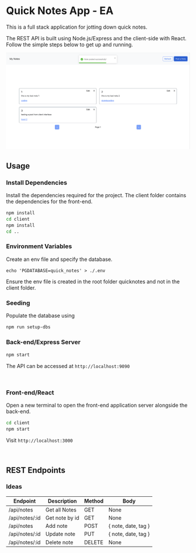 # Quick Notes App - EA

This is a full stack application for jotting down quick notes.

The REST API is built using Node.js/Express and the client-side with React. Follow the simple steps below to get up and running.

<img src="assets/screen.png">

<br/>

## Usage

### Install Dependencies

Install the dependencies required for the project. The client folder contains the dependencies for the front-end.

```bash
npm install
cd client
npm install
cd ..
```

### Environment Variables

Create an env file and specify the database. 

```
echo 'PGDATABASE=quick_notes' > ./.env
```
Ensure the env file is created in the root folder quicknotes and not in the client folder.

### Seeding

Populate the database using

```bash
npm run setup-dbs
```

### Back-end/Express Server

```bash
npm start
```

The API can be accessed at `http://localhost:9090`

<br/>

### Front-end/React

Open a new terminal to open the front-end application server alongside the back-end.

```bash
cd client
npm start
```

Visit `http://localhost:3000`

<br/>

## REST Endpoints

### Ideas

| Endpoint       | Description    | Method | Body                |
| -------------- | -------------- | ------ | ------------------- |
| /api/notes     | Get all Notes  | GET    | None                |
| /api/notes/:id | Get note by id | GET    | None                |
| /api/notes     | Add note       | POST   | { note, date, tag } |
| /api/notes/:id | Update note    | PUT    | { note, date, tag } |
| /api/notes/:id | Delete note    | DELETE | None                |
